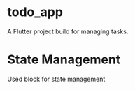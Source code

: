 # todo_app

A Flutter project build for managing tasks.

# State Management
Used block for state management
